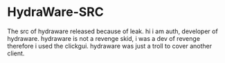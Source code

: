 # HydraWare-SRC
The src of hydraware released because of leak.
hi i am auth, developer of hydraware. hydraware is not a revenge skid, i was a dev of revenge therefore i used the clickgui.
hydraware was just a troll to cover another client.
